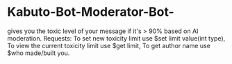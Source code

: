 # Kabuto-Bot-Moderator-Bot-
gives you the toxic level of your message if it's  > 90% based on AI moderation.
Requests: 
To set new toxicity limit use $set limit  value(int type),
To view the current toxicity limit use $get limit, 
To get author name use $who made/built you.
